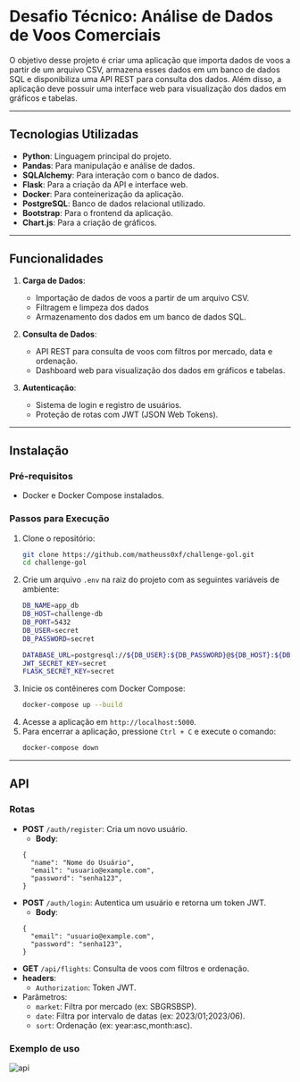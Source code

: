 # Desafio Técnico: Análise de Dados de Voos Comerciais

O objetivo desse projeto é criar uma aplicação que importa dados de voos a partir de um arquivo CSV, armazena esses dados em um banco de dados SQL e disponibiliza uma API REST para consulta dos dados. Além disso, a aplicação deve possuir uma interface web para visualização dos dados em gráficos e tabelas.

---

## **Tecnologias Utilizadas**

- **Python**: Linguagem principal do projeto.
- **Pandas**: Para manipulação e análise de dados.
- **SQLAlchemy**: Para interação com o banco de dados.
- **Flask**: Para a criação da API e interface web.
- **Docker**: Para conteinerização da aplicação.
- **PostgreSQL**: Banco de dados relacional utilizado.
- **Bootstrap**: Para o frontend da aplicação.
- **Chart.js**: Para a criação de gráficos.
---
## **Funcionalidades**

1. **Carga de Dados**:
   - Importação de dados de voos a partir de um arquivo CSV.
   - Filtragem e limpeza dos dados
   - Armazenamento dos dados em um banco de dados SQL.

2. **Consulta de Dados**:
   - API REST para consulta de voos com filtros por mercado, data e ordenação.
   - Dashboard web para visualização dos dados em gráficos e tabelas.

3. **Autenticação**:
   - Sistema de login e registro de usuários.
   - Proteção de rotas com JWT (JSON Web Tokens).

---
## **Instalação**

### **Pré-requisitos**

- Docker e Docker Compose instalados.

### **Passos para Execução**

1. Clone o repositório:
   ```bash
   git clone https://github.com/matheuss0xf/challenge-gol.git
   cd challenge-gol
    ```
2. Crie um arquivo `.env` na raiz do projeto com as seguintes variáveis de ambiente:
    ```bash
   DB_NAME=app_db
   DB_HOST=challenge-db
   DB_PORT=5432
   DB_USER=secret
   DB_PASSWORD=secret
   
   DATABASE_URL=postgresql://${DB_USER}:${DB_PASSWORD}@${DB_HOST}:${DB_PORT}/${DB_NAME}
   JWT_SECRET_KEY=secret
   FLASK_SECRET_KEY=secret
    ```
3. Inicie os contêineres com Docker Compose:
    ```bash
   docker-compose up --build
    ```
4. Acesse a aplicação em `http://localhost:5000`.
5. Para encerrar a aplicação, pressione `Ctrl + C` e execute o comando:
    ```bash
   docker-compose down
    ```
---
## **API**

### **Rotas**

- **POST** `/auth/register`: Cria um novo usuário.
  - **Body**:
   ```
   {
     "name": "Nome do Usuário",
     "email": "usuario@example.com",
     "password": "senha123",
   }
   ```
- **POST** `/auth/login`: Autentica um usuário e retorna um token JWT.
  - **Body**:
   ```
   {
     "email": "usuario@example.com",
     "password": "senha123",
   }
    ```
- **GET** `/api/flights`: Consulta de voos com filtros e ordenação.
 - **headers**:
    - `Authorization`: Token JWT.
  - Parâmetros:
    - `market`: Filtra por mercado (ex: SBGRSBSP).
    - `date`: Filtra por intervalo de datas (ex: 2023/01;2023/06).
    - `sort`: Ordenação (ex: year:asc,month:asc).

### **Exemplo de uso**
![api](https://github.com/user-attachments/assets/5b6b6723-263b-42b7-a2c9-bb63e48c453a)

